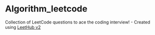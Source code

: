 # Algorithm_leetcode
Collection of LeetCode questions to ace the coding interview! - Created using [LeetHub v2](https://github.com/arunbhardwaj/LeetHub-2.0)
